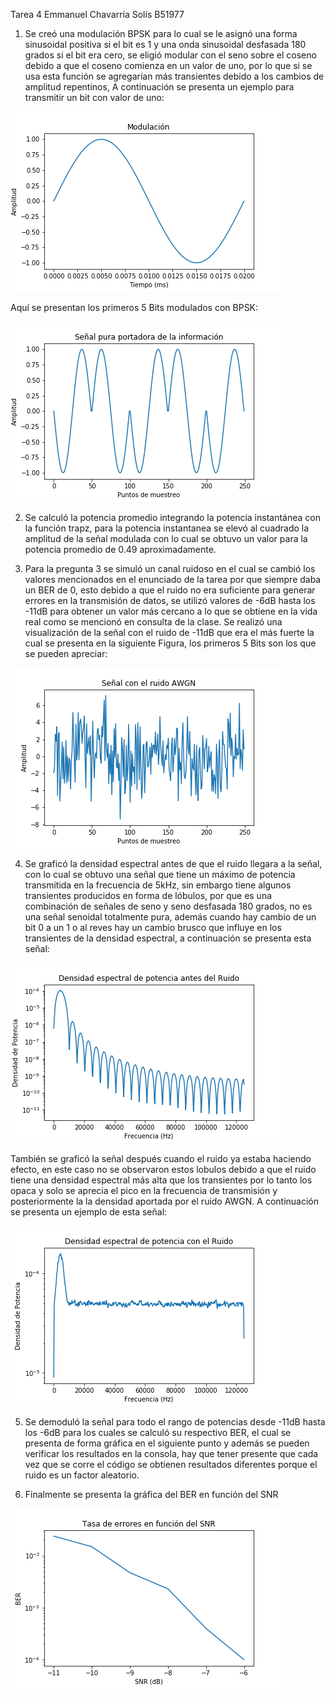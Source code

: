 Tarea 4
Emmanuel Chavarría Solís 
B51977

1. Se creó una modulación BPSK para lo cual se le asignó una forma sinusoidal positiva si el bit es 1
y una onda sinusoidal desfasada 180 grados si el bit era cero, se eligió modular con el seno sobre
el coseno debido a que el coseno comienza en un valor de uno, por lo que si se usa esta función se
agregarían más transientes debido a los cambios de amplitud repentinos, A continuación se presenta un
ejemplo para transmitir un bit con valor de uno:

![1](onda.png)

Aquí se presentan los primeros 5 Bits modulados con BPSK:

![2](PrimerosBits.png)

2. Se calculó la potencia promedio integrando la potencia instantánea con la función trapz, para la 
potencia instantanea se elevó al cuadrado la amplitud de la señal modulada con lo cual se obtuvo un 
valor para la potencia promedio de 0.49 aproximadamente.

3. Para la pregunta 3 se simuló un canal ruidoso en el cual se cambió los valores mencionados en el 
enunciado de la tarea por que siempre daba un BER de 0, esto debido a que el ruido no era suficiente
para generar errores en la transmisión de datos, se utilizó valores de -6dB hasta los -11dB para 
obtener un valor más cercano a lo que se obtiene en la vida real como se mencionó en consulta de la 
clase. Se realizó una visualización de la señal con el ruido de -11dB que era el más fuerte la cual 
se presenta en la siguiente Figura, los primeros 5 Bits son los que se pueden apreciar:

![3](PrimerosBitsRuidosos.png)


4. Se graficó la densidad espectral antes de que el ruido llegara a la señal, con lo cual se obtuvo 
una señal que tiene un máximo de potencia transmitida en la frecuencia de 5kHz, sin embargo tiene algunos 
transientes producidos en forma de lóbulos, por que es una combinación de señales de seno y seno desfasada 
180 grados, no es una señal  senoidal totalmente pura, además cuando hay cambio de un bit 0 a un 1 o al 
reves hay un cambio brusco que influye en los transientes de la densidad espectral, a continuación se 
presenta esta señal:

![4](PSDantes.png)

También se graficó la señal después cuando el ruido ya estaba haciendo efecto, en este caso no se
observaron estos lobulos debido a que el ruido tiene una densidad espectral más alta que los transientes
por lo tanto los opaca y solo se aprecia el pico en la frecuencia de transmisión y posteriormente la
la densidad aportada por el ruido AWGN. A continuación se presenta un ejemplo de esta señal:

![5](PSDdespues.png)

5. Se demoduló la señal para todo el rango de potencias desde -11dB hasta los -6dB para los cuales 
se calculó su respectivo BER, el cual se presenta de forma gráfica en el siguiente punto y además se pueden
verificar los resultados en la consola, hay que tener presente que cada vez que se corre el código se 
obtienen resultados diferentes porque el ruido es un factor aleatorio.

6. Finalmente se presenta la gráfica del BER en función del SNR

![6](BERvsSNR.png)

